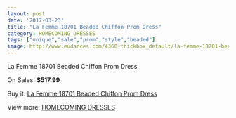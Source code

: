 ```yaml
---
layout: post
date: '2017-03-23'
title: "La Femme 18701 Beaded Chiffon Prom Dress"
category: HOMECOMING DRESSES
tags: ["unique","sale","prom","style","beaded"]
image: http://www.eudances.com/4360-thickbox_default/la-femme-18701-beaded-chiffon-prom-dress.jpg
---
```

La Femme 18701 Beaded Chiffon Prom Dress

On Sales: **$517.99**
<a href="https://www.eudances.com/en/homecoming-dresses/1463-la-femme-18701-beaded-chiffon-prom-dress.html"><amp-img layout="responsive" width="600" height="600" src="//www.eudances.com/4360-thickbox_default/la-femme-18701-beaded-chiffon-prom-dress.jpg" alt="La Femme 18701 Beaded Chiffon Prom Dress 0" /></a>
<a href="https://www.eudances.com/en/homecoming-dresses/1463-la-femme-18701-beaded-chiffon-prom-dress.html"><amp-img layout="responsive" width="600" height="600" src="//www.eudances.com/4361-thickbox_default/la-femme-18701-beaded-chiffon-prom-dress.jpg" alt="La Femme 18701 Beaded Chiffon Prom Dress 1" /></a>

Buy it: [La Femme 18701 Beaded Chiffon Prom Dress](https://www.eudances.com/en/homecoming-dresses/1463-la-femme-18701-beaded-chiffon-prom-dress.html "La Femme 18701 Beaded Chiffon Prom Dress")

View more: [HOMECOMING DRESSES](https://www.eudances.com/en/15-homecoming-dresses "HOMECOMING DRESSES")